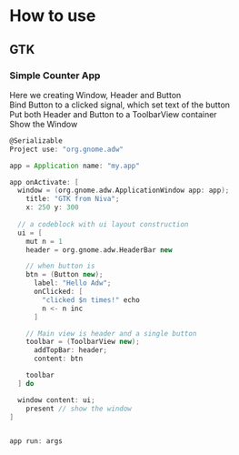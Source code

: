 # How to use

## GTK
### Simple Counter App
Here we creating Window, Header and Button  
Bind Button to a clicked signal, which set text of the button  
Put both Header and Button to a ToolbarView container  
Show the Window  

```Scala
@Serializable
Project use: "org.gnome.adw"

app = Application name: "my.app"

app onActivate: [
  window = (org.gnome.adw.ApplicationWindow app: app);
    title: "GTK from Niva";
    x: 250 y: 300
 
  // a codeblock with ui layout construction
  ui = [
    mut n = 1
    header = org.gnome.adw.HeaderBar new

    // when button is 
    btn = (Button new); 
      label: "Hello Adw";
      onClicked: [
        "clicked $n times!" echo
        n <- n inc
      ]

    // Main view is header and a single button
    toolbar = (ToolbarView new); 
      addTopBar: header;
      content: btn

    toolbar
  ] do

  window content: ui;
    present // show the window
]


app run: args
```